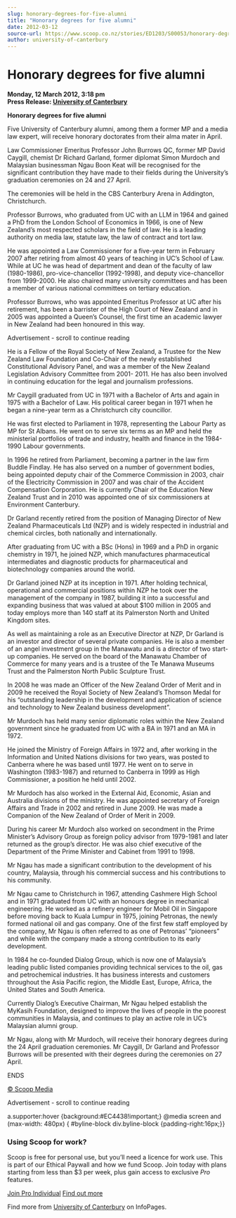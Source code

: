 ```yaml
---
slug: honorary-degrees-for-five-alumni
title: "Honorary degrees for five alumni"
date: 2012-03-12
source-url: https://www.scoop.co.nz/stories/ED1203/S00053/honorary-degrees-for-five-alumni.htm
author: university-of-canterbury
---
```

Honorary degrees for five alumni
================================

**Monday, 12 March 2012, 3:18 pm**  
**Press Release: [University of Canterbury](https://info.scoop.co.nz/University_of_Canterbury)**

**Honorary degrees for five alumni**

Five University of Canterbury alumni, among them a former MP and a media law expert, will receive honorary doctorates from their alma mater in April.

Law Commissioner Emeritus Professor John Burrows QC, former MP David Caygill, chemist Dr Richard Garland, former diplomat Simon Murdoch and Malaysian businessman Ngau Boon Keat will be recognised for the significant contribution they have made to their fields during the University’s graduation ceremonies on 24 and 27 April.

The ceremonies will be held in the CBS Canterbury Arena in Addington, Christchurch.

Professor Burrows, who graduated from UC with an LLM in 1964 and gained a PhD from the London School of Economics in 1966, is one of New Zealand’s most respected scholars in the field of law. He is a leading authority on media law, statute law, the law of contract and tort law.

He was appointed a Law Commissioner for a five-year term in February 2007 after retiring from almost 40 years of teaching in UC’s School of Law. While at UC he was head of department and dean of the faculty of law (1980-1986), pro-vice-chancellor (1992-1998), and deputy vice-chancellor from 1999-2000. He also chaired many university committees and has been a member of various national committees on tertiary education.

Professor Burrows, who was appointed Emeritus Professor at UC after his retirement, has been a barrister of the High Court of New Zealand and in 2005 was appointed a Queen’s Counsel, the first time an academic lawyer in New Zealand had been honoured in this way.

Advertisement - scroll to continue reading





He is a Fellow of the Royal Society of New Zealand, a Trustee for the New Zealand Law Foundation and Co-Chair of the newly established Constitutional Advisory Panel, and was a member of the New Zealand Legislation Advisory Committee from 2001- 2011. He has also been involved in continuing education for the legal and journalism professions.

Mr Caygill graduated from UC in 1971 with a Bachelor of Arts and again in 1975 with a Bachelor of Law. His political career began in 1971 when he began a nine-year term as a Christchurch city councillor.

He was first elected to Parliament in 1978, representing the Labour Party as MP for St Albans. He went on to serve six terms as an MP and held the ministerial portfolios of trade and industry, health and finance in the 1984-1990 Labour governments.

In 1996 he retired from Parliament, becoming a partner in the law firm Buddle Findlay. He has also served on a number of government bodies, being appointed deputy chair of the Commerce Commission in 2003, chair of the Electricity Commission in 2007 and was chair of the Accident Compensation Corporation. He is currently Chair of the Education New Zealand Trust and in 2010 was appointed one of six commissioners at Environment Canterbury.

Dr Garland recently retired from the position of Managing Director of New Zealand Pharmaceuticals Ltd (NZP) and is widely respected in industrial and chemical circles, both nationally and internationally.

After graduating from UC with a BSc (Hons) in 1969 and a PhD in organic chemistry in 1971, he joined NZP, which manufactures pharmaceutical intermediates and diagnostic products for pharmaceutical and biotechnology companies around the world.

Dr Garland joined NZP at its inception in 1971. After holding technical, operational and commercial positions within NZP he took over the management of the company in 1987, building it into a successful and expanding business that was valued at about $100 million in 2005 and today employs more than 140 staff at its Palmerston North and United Kingdom sites.

As well as maintaining a role as an Executive Director at NZP, Dr Garland is an investor and director of several private companies. He is also a member of an angel investment group in the Manawatu and is a director of two start-up companies. He served on the board of the Manawatu Chamber of Commerce for many years and is a trustee of the Te Manawa Museums Trust and the Palmerston North Public Sculpture Trust.

In 2008 he was made an Officer of the New Zealand Order of Merit and in 2009 he received the Royal Society of New Zealand’s Thomson Medal for his “outstanding leadership in the development and application of science and technology to New Zealand business development”.

Mr Murdoch has held many senior diplomatic roles within the New Zealand government since he graduated from UC with a BA in 1971 and an MA in 1972.

He joined the Ministry of Foreign Affairs in 1972 and, after working in the Information and United Nations divisions for two years, was posted to Canberra where he was based until 1977. He went on to serve in Washington (1983-1987) and returned to Canberra in 1999 as High Commissioner, a position he held until 2002.

Mr Murdoch has also worked in the External Aid, Economic, Asian and Australia divisions of the ministry. He was appointed secretary of Foreign Affairs and Trade in 2002 and retired in June 2009. He was made a Companion of the New Zealand of Order of Merit in 2009.

During his career Mr Murdoch also worked on secondment in the Prime Minister’s Advisory Group as foreign policy advisor from 1979-1981 and later returned as the group’s director. He was also chief executive of the Department of the Prime Minister and Cabinet from 1991 to 1998.

Mr Ngau has made a significant contribution to the development of his country, Malaysia, through his commercial success and his contributions to his community.

Mr Ngau came to Christchurch in 1967, attending Cashmere High School and in 1971 graduated from UC with an honours degree in mechanical engineering. He worked as a refinery engineer for Mobil Oil in Singapore before moving back to Kuala Lumpur in 1975, joining Petronas, the newly formed national oil and gas company. One of the first few staff employed by the company, Mr Ngau is often referred to as one of Petronas’ “pioneers” and while with the company made a strong contribution to its early development.

In 1984 he co-founded Dialog Group, which is now one of Malaysia’s leading public listed companies providing technical services to the oil, gas and petrochemical industries. It has business interests and customers throughout the Asia Pacific region, the Middle East, Europe, Africa, the United States and South America.

Currently Dialog’s Executive Chairman, Mr Ngau helped establish the MyKasih Foundation, designed to improve the lives of people in the poorest communities in Malaysia, and continues to play an active role in UC’s Malaysian alumni group.

Mr Ngau, along with Mr Murdoch, will receive their honorary degrees during the 24 April graduation ceremonies. Mr Caygill, Dr Garland and Professor Burrows will be presented with their degrees during the ceremonies on 27 April.

ENDS

[© Scoop Media](http://www.scoop.co.nz/about/terms.html)  

Advertisement - scroll to continue reading



a.supporter:hover {background:#EC4438!important;} @media screen and (max-width: 480px) { #byline-block div.byline-block {padding-right:16px;}}

### Using Scoop for work?

Scoop is free for personal use, but you’ll need a licence for work use. This is part of our Ethical Paywall and how we fund Scoop. Join today with plans starting from less than $3 per week, plus gain access to exclusive _Pro_ features.  
  
[Join Pro Individual](https://pro.scoop.co.nz/Individual/?from=ProIn24) [Find out more](https://pro.scoop.co.nz/using-scoop-for-work/?from=ProIn24)

Find more from [University of Canterbury](https://info.scoop.co.nz/University_of_Canterbury) on InfoPages.